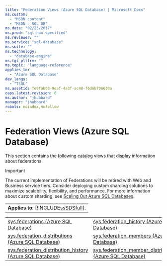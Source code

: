 ```yaml
---
title: "Federation Views (Azure SQL Database) | Microsoft Docs"
ms.custom: 
  - "MSDN content"
  - "MSDN - SQL DB"
ms.date: "02/23/2017"
ms.prod: "sql-non-specified"
ms.reviewer: ""
ms.service: "sql-database"
ms.suite: ""
ms.technology: 
  - "database-engine"
ms.tgt_pltfrm: ""
ms.topic: "language-reference"
applies_to: 
  - "Azure SQL Database"
dev_langs: 
  - "TSQL"
ms.assetid: fe9fab03-9eaf-4a3f-ac48-f6d6b706630a
caps.latest.revision: 8
ms.author: "jhubbard"
manager: "jhubbard"
robots: noindex,nofollow
---
```

# Federation Views (Azure SQL Database)
  This section contains the following catalog views that display information about federations.  
  
> [!IMPORTANT]  
>  The current implementation of Federations will be retired with Web and Business service tiers. Consider deploying custom sharding solutions to maximize scalability, flexibility, and performance. For more information about custom sharding, see [Scaling Out Azure SQL Databases](http://go.microsoft.com/fwlink/?LinkId=397318).  
  
||  
|-|  
|**Applies to**: [!INCLUDE[ssSDSfull](../a9retired/includes/sssdsfull-md.md)].|  
  
||||  
|-|-|-|  
|[sys.federations &#40;Azure SQL Database&#41;](../a9retired/sys.federations-azure-sql-database.md)|[sys.federation_history &#40;Azure SQL Database&#41;](../a9retired/sys.federation-history-azure-sql-database.md)|[sys.federation_member_distributions &#40;Azure SQL Database&#41;](../a9retired/sys.federation-member-distributions-azure-sql-database.md)|  
|[sys.federation_distributions &#40;Azure SQL Database&#41;](../a9retired/sys.federation-distributions-azure-sql-database.md)|[sys.federation_members &#40;Azure SQL Database&#41;](../a9retired/sys.federation-members-azure-sql-database.md)|[sys.federation_member_history &#40;Azure SQL Database&#41;](../a9retired/sys.federation-member-history-azure-sql-database.md)|  
|[sys.federation_distribution_history &#40;Azure SQL Database&#41;](../a9retired/sys.federation-distribution-history-azure-sql-database.md)|[sys.federation_member_distribution_history &#40;Azure SQL Database&#41;](../a9retired/sys.federation-member-distribution-history-azure-sql-database.md)|[sys.federated_table_columns &#40;Azure SQL Database&#41;](../a9retired/sys.federated-table-columns-azure-sql-database.md)|  
  
  